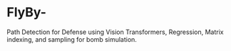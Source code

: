# FlyBy-
Path Detection for Defense using Vision Transformers, Regression, Matrix indexing, and sampling for bomb simulation.
